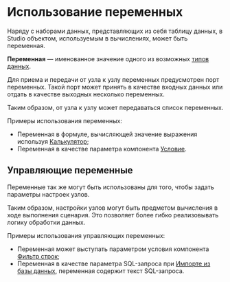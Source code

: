 # Использование переменных

Наряду с наборами данных, представляющих из себя таблицу данных, в Studio объектом, используемым в вычислениях, может быть переменная.

**Переменная** — именованное значение одного из возможных [типов данных](../data/datatype.md).

Для приема и передачи от узла к узлу переменных предусмотрен порт переменных. Такой порт может принять в качестве входных данных или отдать в качестве выходных несколько переменных.

Таким образом, от узла к узлу может передаваться список переменных.

Примеры использования переменных:

* Переменная в формуле, вычисляющей значение выражения используя [Калькулятор](../processors/transformation/calc/README.md);
* Переменная в качестве параметра компонента [Условие](../processors/control/condition.md).

## Управляющие переменные

Переменные так же могут быть использованы для того, чтобы задать параметры настроек узлов.

Таким образом, настройки узлов могут быть предметом вычисления в ходе выполнения сценария. Это позволяет более гибко реализовывать логику обработки данных.

Примеры использования управляющих переменных:

* Переменная может выступать параметром условия компонента [Фильтр строк](../processors/transformation/row-filter.md);
* Переменная в качестве параметра SQL-запроса при [Импорте из базы данных](../integration/import/database.md), переменная содержит текст SQL-запроса.